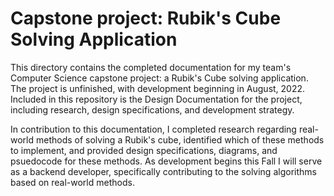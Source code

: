 # Capstone project: Rubik's Cube Solving Application
This directory contains the completed documentation for my team's Computer Science capstone project: a Rubik's Cube solving application.
The project is unfinished, with development beginning in August, 2022.
Included in this repository is the Design Documentation for the project, including research, design specifications, and development strategy.

In contribution to this documentation, I completed research regarding real-world methods of solving a Rubik's cube, identified which of these methods to implement, and provided design specifications, diagrams, and psuedocode for these methods.
As development begins this Fall I will serve as a backend developer, specifically contributing to the solving algorithms based on real-world methods.
